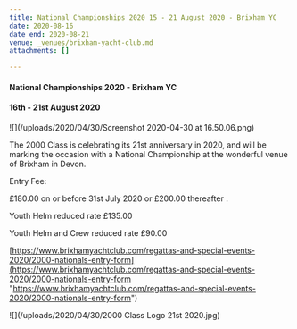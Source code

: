 ```yaml
---
title: National Championships 2020 15 - 21 August 2020 - Brixham YC
date: 2020-08-16
date_end: 2020-08-21
venue: _venues/brixham-yacht-club.md
attachments: []

---
```

#### National Championships 2020 - Brixham YC

#### 16th - 21st August 2020

![](/uploads/2020/04/30/Screenshot 2020-04-30 at 16.50.06.png)

The 2000 Class is celebrating its 21st anniversary in 2020, and will be marking the occasion with a National Championship at the wonderful venue of Brixham in Devon.

Entry Fee:     

£180.00 on or before 31st July 2020 or £200.00 thereafter .

Youth Helm reduced rate £135.00

Youth Helm and Crew reduced rate £90.00

[https://www.brixhamyachtclub.com/regattas-and-special-events-2020/2000-nationals-entry-form](https://www.brixhamyachtclub.com/regattas-and-special-events-2020/2000-nationals-entry-form "https://www.brixhamyachtclub.com/regattas-and-special-events-2020/2000-nationals-entry-form")

![](/uploads/2020/04/30/2000 Class Logo 21st 2020.jpg)